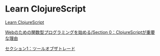 # Learn ClojureScript

[Learn ClojureScript](https://www.learn-clojurescript.com/)

[Webのための関数型プログラミングを始める/Section 0：ClojureScriptが重要な理由](000_00.md)

[セクション1：ツールオブザトレード](001_00.md)

